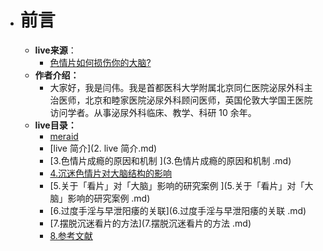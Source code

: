 - # 前言

  - **live来源**：
    - [色情片如何损伤你的大脑? ](https://www.zhihu.com/lives/938729029810073600/messages)
  - **作者介绍：**
    - 大家好，我是闫伟。我是首都医科大学附属北京同仁医院泌尿外科主治医师，北京和睦家医院泌尿外科顾问医师，英国伦敦大学国王医院访问学者。从事泌尿外科临床、教学、科研 10 余年。 
  - **live目录：**
    - [meraid](1.meraid.md)
    - [live 简介](2. live 简介.md)
    - [3.色情片成瘾的原因和机制 ](3.色情片成瘾的原因和机制 .md)
    - [4.沉迷色情片对大脑结构的影响](4.沉迷色情片对大脑结构的影响.md)
    - [5.关于「看片」对「大脑」影响的研究案例 ](5.关于「看片」对「大脑」影响的研究案例 .md)
    - [6.过度手淫与早泄阳痿的关联](6.过度手淫与早泄阳痿的关联 .md)
    - [7.摆脱沉迷看片的方法](7.摆脱沉迷看片的方法 .md)
    - [8.参考文献](8.参考文献.md)


